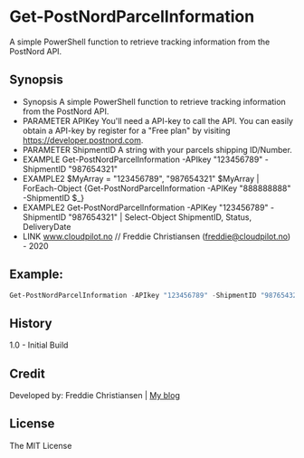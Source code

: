 # Get-PostNordParcelInformation

A simple PowerShell function to retrieve tracking information from the PostNord API.

## Synopsis
* Synopsis
   A simple PowerShell function to retrieve tracking information from the PostNord API.
* PARAMETER APIKey
   You'll need a API-key to call the API. You can easily obtain a API-key by register for a "Free plan" by visiting
   https://developer.postnord.com. 
* PARAMETER ShipmentID
    A string with your parcels shipping ID/Number.
* EXAMPLE
   Get-PostNordParcelInformation -APIkey "123456789" -ShipmentID "987654321"
* EXAMPLE2
   $MyArray = "123456789", "987654321"
   $MyArray | ForEach-Object {Get-PostNordParcelInformation -APIKey "888888888" -ShipmentID $_}
* EXAMPLE2
   Get-PostNordParcelInformation -APIKey "123456789" -ShipmentID "987654321" | Select-Object ShipmentID, Status, DeliveryDate
* LINK
   www.cloudpilot.no // Freddie Christiansen (freddie@cloudpilot.no) - 2020


## Example:
````powershell
Get-PostNordParcelInformation -APIkey "123456789" -ShipmentID "987654321"
````


## History
1.0 - Initial Build 


## Credit
Developed by: Freddie Christiansen | [My blog](www.cloudpilot.no)


## License
The MIT License
